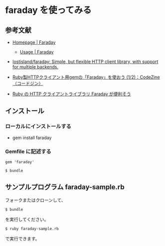 # faraday を使ってみる

## 参考文献

* [Homepage \| Faraday](https://lostisland.github.io/faraday/)

  * [Usage \| Faraday](https://lostisland.github.io/faraday/usage/)

* [lostisland/faraday: Simple, but flexible HTTP client library, with support for multiple backends\.](https://github.com/lostisland/faraday)

* [Ruby製HTTPクライアント用gemの「Faraday」を使おう \(1/2\)：CodeZine（コードジン）](https://codezine.jp/article/detail/11462)

* [Ruby の HTTP クライアントライブラリ Faraday が便利そう](https://gist.github.com/mitukiii/2775321)

## インストール

### ローカルにインストールする

* gem install faraday

### Gemfile に記述する

```
gem 'faraday'
```

```
$ bundle
```

## サンプルプログラム faraday-sample.rb 

フォークまたはクローンして、

```
$ bundle
```
を実行してください。

```
$ ruby faraday-sample.rb
```
で実行できます。

